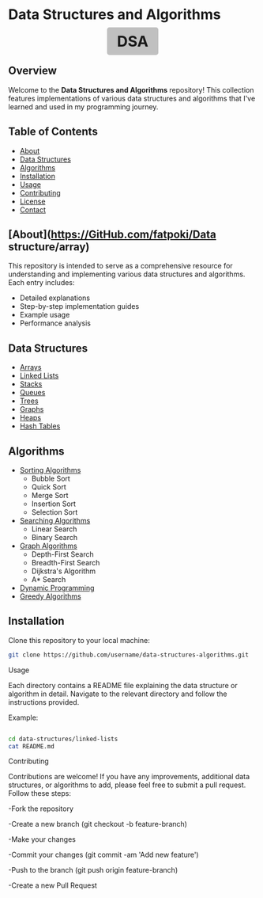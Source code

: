 # Data Structures and Algorithms

<p align="center">
  <span style="background-color: silver; padding: 10px 20px; font-size: 30px; font-weight: bold; border-radius: 5px;">DSA</span>
</p>

## Overview
Welcome to the **Data Structures and Algorithms** repository! This collection features implementations of various data structures and algorithms that I've learned and used in my programming journey.

## Table of Contents
- [About](#about)
- [Data Structures](#data-structures)
- [Algorithms](#algorithms)
- [Installation](#installation)
- [Usage](#usage)
- [Contributing](#contributing)
- [License](#license)
- [Contact](#contact)

## [About](https://GitHub.com/fatpoki/Data structure/array)
This repository is intended to serve as a comprehensive resource for understanding and implementing various data structures and algorithms. Each entry includes:
- Detailed explanations
- Step-by-step implementation guides
- Example usage
- Performance analysis

## Data Structures
- [Arrays](data-structures/arrays.md)
- [Linked Lists](data-structures/linked-lists.md)
- [Stacks](data-structures/stacks.md)
- [Queues](data-structures/queues.md)
- [Trees](data-structures/trees.md)
- [Graphs](data-structures/graphs.md)
- [Heaps](data-structures/heaps.md)
- [Hash Tables](data-structures/hash-tables.md)

## Algorithms
- [Sorting Algorithms](algorithms/sorting.md)
  - Bubble Sort
  - Quick Sort
  - Merge Sort
  - Insertion Sort
  - Selection Sort
- [Searching Algorithms](algorithms/searching.md)
  - Linear Search
  - Binary Search
- [Graph Algorithms](algorithms/graph.md)
  - Depth-First Search
  - Breadth-First Search
  - Dijkstra's Algorithm
  - A* Search
- [Dynamic Programming](algorithms/dynamic-programming.md)
- [Greedy Algorithms](algorithms/greedy.md)

## Installation
Clone this repository to your local machine:
```bash
git clone https://github.com/username/data-structures-algorithms.git
```

Usage

Each directory contains a README file explaining the data structure or algorithm in detail. Navigate to the relevant directory and follow the instructions provided.

Example:

```bash

cd data-structures/linked-lists
cat README.md
```

Contributing

Contributions are welcome! If you have any improvements, additional data structures, or algorithms to add, please feel free to submit a pull request. Follow these steps:

-Fork the repository

-Create a new branch (git checkout -b feature-branch)

-Make your changes

-Commit your changes (git commit -am 'Add new feature')

-Push to the branch (git push origin feature-branch)

-Create a new Pull Request

